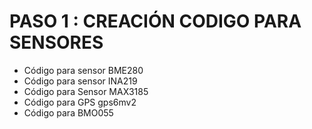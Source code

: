 # PASO 1 : CREACIÓN CODIGO PARA SENSORES

- Código para sensor BME280
- Código para sensor INA219
- Código para Sensor MAX3185 
- Código para GPS gps6mv2
- Código para BMO055
 